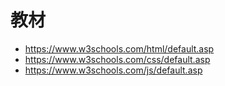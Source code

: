 # 教材

* https://www.w3schools.com/html/default.asp
* https://www.w3schools.com/css/default.asp
* https://www.w3schools.com/js/default.asp

